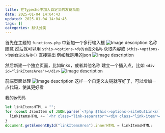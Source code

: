 ```yaml
---
title: 在Typecho中加入自定义的友链功能
date: 2025-01-04 14:04:43
updated: 2025-01-04 14:04:43
tags: []
categories: 默认分类
---
```


首先在主题的 `functions.php` 中新加一个多行输入框
![Image description](https://s.rmimg.com/2025-01-04/1735994677-384654-2025-01-04-204227.png)
名称随意
然后就可以用 `$this->options->你的自定义名称` 获取内容或 `$this->options->你的自定义名称()` 直接输出
例如我是用的json
![Image description](https://s.rmimg.com/2025-01-04/1735995064-865538-image.png)

然后新建一个独立页面，比如links，或者其他名称
建立一个插入点，比如 `<div id="linkItemsArea"></div>`
![Image description](https://s.rmimg.com/2025-01-04/1735994885-489446-image.png)

前端页面处理
![Image description](https://s.rmimg.com/2025-01-04/1735995491-925942-2025-01-04-205142.png)
这样一个自定义友链就写好了，可以增加一点代码，使其更好看

我的js代码

```javascript
let linkItemsHTML = "";
for (const JsonItem of JSON.parse(`<?php $this->options->siteOutLinks() ?>`)) {
  linkItemsHTML += `<hr class="link-separator"><div class="link-item"><img class="link-item-avatar" src="${JsonItem.avatar}"><div class="link-item-content"><a href="${JsonItem.url}" target="_blank"><h2>${JsonItem.title}</h2></a><p>${JsonItem.description}</p></div></div>`;
}
document.getElementById("linkItemsArea").innerHTML = linkItemsHTML;
```
